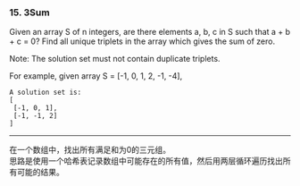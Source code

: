 ### 15. 3Sum

Given an array S of n integers, are there elements a, b, c in S such that a + b + c = 0? Find all unique triplets in the array which gives the sum of zero.

Note: The solution set must not contain duplicate triplets.

For example, given array S = [-1, 0, 1, 2, -1, -4],

	A solution set is:
	[
 	 [-1, 0, 1],
  	 [-1, -1, 2]
	]

* * *

在一个数组中，找出所有满足和为0的三元组。   
思路是使用一个哈希表记录数组中可能存在的所有值，然后用两层循环遍历找出所有可能的结果。   



